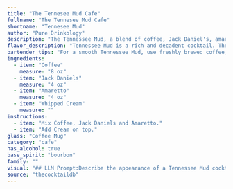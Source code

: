 ```yaml
---
title: "The Tennesee Mud Cafe"
fullname: "The Tennesee Mud Cafe"
shortname: "Tennesee Mud"
author: "Pure Drinkology"
description: "The Tennessee Mud, a blend of coffee, Jack Daniel's, amaretto, and whipped cream, falls into the coffee cocktail family.  While its exact origin is unknown, it likely emerged in the American South, a region known for its love of both coffee and whiskey. "
flavor_description: "Tennessee Mud is a rich and decadent cocktail. The bold coffee notes are tempered by the smooth sweetness of amaretto, while Jack Daniel's adds a spicy kick. The whipped cream provides a luxurious texture and a touch of vanilla, creating a harmonious blend of flavors that is both comforting and indulgent. "
bartender_tips: "For a smooth Tennessee Mud, use freshly brewed coffee, ideally cooled but not cold.  Chill your Jack Daniels and Amaretto beforehand.  When layering, gently pour the Amaretto over the back of a spoon to avoid mixing.  Top with generous whipped cream, but don't over-sweeten the coffee itself.  Serve immediately! "
ingredients:
  - item: "Coffee"
    measure: "8 oz"
  - item: "Jack Daniels"
    measure: "4 oz"
  - item: "Amaretto"
    measure: "4 oz"
  - item: "Whipped Cream"
    measure: ""
instructions:
  - item: "Mix Coffee, Jack Daniels and Amaretto."
  - item: "Add Cream on top."
glass: "Coffee Mug"
category: "cafe"
has_alcohol: true
base_spirit: "bourbon"
family: ""
visual: "## LLM Prompt:Describe the appearance of a Tennessee Mud cocktail. This cocktail is made with coffee, Jack Daniels whiskey, Amaretto, and topped with whipped cream. Focus on the colors, textures, and layering, if any.  **Bonus:** Describe the aroma that might emanate from the drink. "
source: "thecocktaildb"
---
```


